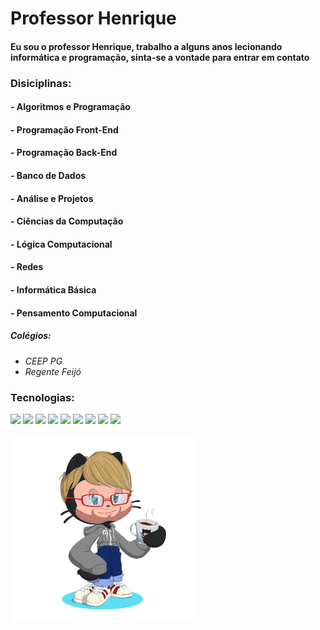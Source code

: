 # <strong>Professor</strong> Henrique

#### Eu sou o professor Henrique, trabalho a alguns anos lecionando informática e programação, sinta-se a vontade para entrar em contato

### Disiciplinas: 
#### - Algoritmos e Programação
#### - Programação Front-End
#### - Programação Back-End
#### - Banco de Dados
#### - Análise e Projetos
#### - Ciências da Computação
#### - Lógica Computacional
#### - Redes
#### - Informática Básica
#### - Pensamento Computacional

##### <em>Colégios:
- CEEP PG
- Regente Feijó
</em>

### Tecnologias:

<img height="90px" src="https://cdn.jsdelivr.net/gh/devicons/devicon/icons/linux/linux-original.svg" /> <img height="85em" src="https://cdn.jsdelivr.net/gh/devicons/devicon/icons/html5/html5-original.svg" /> <img height="90em" src="https://cdn.jsdelivr.net/gh/devicons/devicon/icons/css3/css3-plain-wordmark.svg" /> <img height="85em" src="https://cdn.jsdelivr.net/gh/devicons/devicon/icons/javascript/javascript-original.svg" /> <img height="100em" src="https://cdn.jsdelivr.net/gh/devicons/devicon/icons/java/java-original-wordmark.svg" /> <img src="https://cdn.jsdelivr.net/gh/devicons/devicon@latest/icons/php/php-original.svg" /> <img height="90em" src="https://cdn.jsdelivr.net/gh/devicons/devicon@latest/icons/c/c-original.svg" /> <img height="100em" src="https://cdn.jsdelivr.net/gh/devicons/devicon/icons/mysql/mysql-original-wordmark.svg" />  <img height="90em" src="https://cdn.jsdelivr.net/gh/devicons/devicon@latest/icons/arduino/arduino-original-wordmark.svg" />


          
        
<img height="300em" src="Imagens/Octocat - GitHub Escola.png" alt="Avatar do GitHub Personalizado" title="Avatar Octocat"> 

<!---
HenriquePValle/HenriquePValle is a ✨ special ✨ repository because its `README.md` (this file) appears on your GitHub profile.
You can click the Preview link to take a look at your changes.
--->
